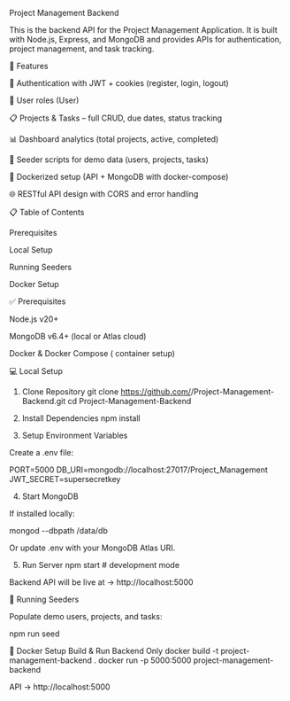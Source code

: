 Project Management Backend

This is the backend API for the Project Management Application.
It is built with Node.js, Express, and MongoDB and provides APIs for authentication, project management, and task tracking.

🚀 Features

🔐 Authentication with JWT + cookies (register, login, logout)

👥 User roles (User)

📋 Projects & Tasks – full CRUD, due dates, status tracking

📊 Dashboard analytics (total projects, active, completed)

🌱 Seeder scripts for demo data (users, projects, tasks)

🐳 Dockerized setup (API + MongoDB with docker-compose)

🌐 RESTful API design with CORS and error handling

📋 Table of Contents

Prerequisites

Local Setup

Running Seeders

Docker Setup

✅ Prerequisites

Node.js v20+

MongoDB v6.4+ (local or Atlas cloud)

Docker & Docker Compose ( container setup)

💻 Local Setup
1. Clone Repository
git clone https://github.com/<your-username>/Project-Management-Backend.git
cd Project-Management-Backend

2. Install Dependencies
npm install

3. Setup Environment Variables

Create a .env file:

PORT=5000
DB_URI=mongodb://localhost:27017/Project_Management
JWT_SECRET=supersecretkey

4. Start MongoDB

If installed locally:

mongod --dbpath /data/db


Or update .env with your MongoDB Atlas URI.

5. Run Server
npm start   # development mode


Backend API will be live at → http://localhost:5000

🌱 Running Seeders

Populate demo users, projects, and tasks:

npm run seed

🐳 Docker Setup
Build & Run Backend Only
docker build -t project-management-backend .
docker run -p 5000:5000 project-management-backend


API → http://localhost:5000
